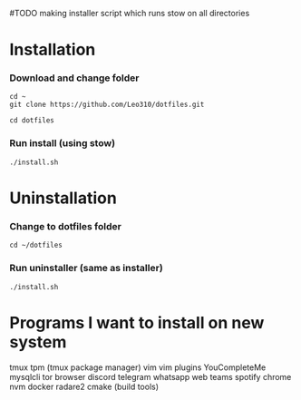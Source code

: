 #TODO
making installer script which runs stow on all directories

# Installation
### Download and change folder
```
cd ~
git clone https://github.com/Leo310/dotfiles.git

cd dotfiles
```
### Run install (using stow)
```
./install.sh
```

# Uninstallation

### Change to dotfiles folder
```
cd ~/dotfiles
```

### Run uninstaller (same as installer)
```
./install.sh
```

# Programs I want to install on new system
tmux
tpm (tmux package manager)
vim
vim plugins
YouCompleteMe
mysqlcli
tor browser
discord
telegram
whatsapp web
teams
spotify
chrome
nvm
docker
radare2
cmake (build tools)
